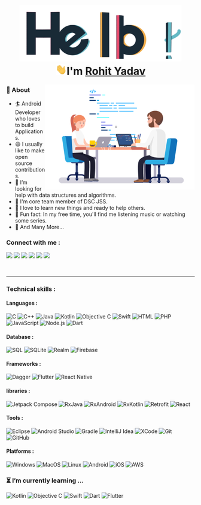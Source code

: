 <h1 align="center">
  <img src="assets/hello.gif" alt="hello-gif" height="150px">
  <br>
  <img src="assets/wave.gif" alt="waving hand" width="30px">I'm <a href="https://www.linkedin.com/in/rohit-yadav-say-hello/">Rohit Yadav</a>
</h1>

<img align="right" alt="GIF" src="assets/about.gif" width="400px" height="280px"/>

### 🧐 About
- 🏄‍ Android Developer who loves to build Applications.
- 😄 I usually like to make open source contributions.
- 🤔 I’m looking for help with data structures and algorithms.
- 🔭 I'm core team member of DSC JSS.
- 🌱 I love to learn new things and ready to help others.
- 🎨 Fun fact: In my free time, you'll find me listening music or watching some series.
- 👯 And Many More...

### Connect with me :

[<img height="30" src = "https://img.shields.io/badge/gmail-c14438?&style=flat&logo=gmail&logoColor=white">][gmail] 
[<img height="30" src="https://img.shields.io/badge/linkedin-blue.svg?&style=flat&logo=linkedin&logoColor=white" />][LinkedIn]
[<img height="30" src = "https://img.shields.io/badge/Facebook-036be4.svg?&style=fflat&logo=facebook&logoColor=white">][Facebook]
[<img height="20" src="https://img.shields.io/badge/twitter-%231DA1F2.svg?&style=flat&logo=twitter&logoColor=white" />][Twitter]
[<img height="30" src="https://img.shields.io/badge/-Medium-000000.svg?&style=flat&logo=Medium&logoColor=white" />][Medium]
[<img height="30" src="https://img.shields.io/badge/-Stackoverflow-ffffff?style=flat&logo=stackoverflow" />][Stackoverflow]

<br />
<hr />

[Twitter]: https://twitter.com/KumarrAnkitt
[youtube]: https://www.youtube.com/channel/UCalpz0wG0xvNXcVYasg1pEA
[Hashnode]: http://kumarankit.hashnode.dev/
[gmail]: mailto:ankitdroiddeveloper@gmail.com/
[Linkedin]: https://www.linkedin.com/in/kumarankitkumar/
[Medium]: https://ankitdeveloper.medium.com/
[Stackoverflow]: https://stackoverflow.com/users/3282461
[Facebook]: https://www.facebook.com/ankitoid
[Telegram]: https://t.me/AnkKumar
[Dev]: https://dev.to/ankitkumar
### Technical skills :

#### Languages :

![C](https://img.shields.io/badge/-C-333333?style=flat&logo=c)
![C++](https://img.shields.io/badge/-C++-333333?style=flat&logo=c%2B%2B)
![Java](https://img.shields.io/badge/-Java-333333?style=flat&logo=java)
![Kotlin](https://img.shields.io/badge/-kotlin-333333?style=flat&logo=kotlin)
![Objective C](https://img.shields.io/badge/-Objective%20C-333333?style=flat&logo=apple)
![Swift](https://img.shields.io/badge/-Swift-333333?style=flat&logo=swift)
![HTML](https://img.shields.io/badge/-HTML-333333?style=flat&logo=html)
![PHP](https://img.shields.io/badge/-PHP-333333?style=flat&logo=php)
![JavaScript](https://img.shields.io/badge/-JavaScript-333333?style=flat&logo=javascript)
![Node.js](https://img.shields.io/badge/-Node.js-333333?style=flat&logo=node.js&logoColor=339933)
![Dart](https://img.shields.io/badge/-Dart-333333?style=flat&logo=dart)

#### Database :

![SQL](https://img.shields.io/badge/-SQL-333333?style=flat&logo=postgresql)
![SQLite](https://img.shields.io/badge/-SQLite-333333?style=flat&logo=sqlite)
![Realm](https://img.shields.io/badge/-Realm-333333?style=flat&logo=realm)
![Firebase](http://img.shields.io/badge/-Firebase-333333?style=flat&logo=firebase)

#### Frameworks :

![Dagger](http://img.shields.io/badge/-dagger-333333?style=flat&logo=android)
![Flutter](http://img.shields.io/badge/-Flutter-333333?style=flat&logo=flutter)
![React Native](http://img.shields.io/badge/-React%20Native-333333?style=flat&logo=react)

#### libraries :

![Jetpack Compose](http://img.shields.io/badge/-Jetpack%20Compose-333333?style=flat&logo=android)
![RxJava](http://img.shields.io/badge/-RxJava-333333?style=flat&logo=reactivex)
![RxAndroid](http://img.shields.io/badge/-RxAndroid-333333?style=flat&logo=reactivex)
![RxKotlin](http://img.shields.io/badge/-RxKotlin-333333?style=flat&logo=reactivex)
![Retrofit](http://img.shields.io/badge/-Retrofit-333333?style=flat&logo=square)
![React](https://img.shields.io/badge/-React-333333?style=flat&logo=React&logoColor=61DAFB)

#### Tools :

![Eclipse](http://img.shields.io/badge/-eclipse-333333?style=flat&logo=eclipse)
![Android Studio](http://img.shields.io/badge/-Android%20Studio-333333?style=flat&logo=android-studio)
![Gradle](http://img.shields.io/badge/-Gradle-333333?style=flat&logo=gradle)
![IntelliJ Idea](http://img.shields.io/badge/-IntelliJ-333333?style=flat&logo=jetbrains)
![XCode](https://img.shields.io/badge/-XCode-333333?style=flat&logo=XCode&logoColor=1575F9)
![Git](https://img.shields.io/badge/-Git-333333?style=flat&logo=git&logoColor=F05032)
![GitHub](https://img.shields.io/badge/-GitHub-333333?style=flat&logo=github&logoColor=FFFFFF)

#### Platforms :

![Windows](http://img.shields.io/badge/-Windows-333333?style=flat&logo=windows)
![MacOS](http://img.shields.io/badge/-Mac%20OS-333333?style=flat&logo=apple)
![Linux](https://img.shields.io/badge/-Linux-333333?style=flat&logo=linux&logoColor=FCC624)
![Android](http://img.shields.io/badge/-Android-333333?style=flat&logo=android)
![iOS](http://img.shields.io/badge/-iOS-333333?style=flat&logo=apple)
![AWS](http://img.shields.io/badge/-AWS-333333?style=flat&logo=amazon)

### ⏳ I’m currently learning ...

![Kotlin](https://img.shields.io/badge/-kotlin-333333?style=flat&logo=kotlin)
![Objective C](https://img.shields.io/badge/-Objective%20C-333333?style=flat&logo=apple)
![Swift](https://img.shields.io/badge/-Swift-333333?style=flat&logo=swift)
![Dart](https://img.shields.io/badge/-Dart-333333?style=flat&logo=dart)
![Flutter](http://img.shields.io/badge/-Flutter-333333?style=flat&logo=flutter)
